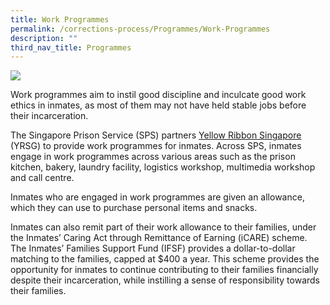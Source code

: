 ```yaml
---
title: Work Programmes
permalink: /corrections-process/Programmes/Work-Programmes
description: ""
third_nav_title: Programmes
---
```

![](/images/Prison%20Life/Work%20Programme%20Collage.png)

Work programmes aim to instil good discipline and inculcate good work ethics in inmates, as most of them may not have held stable jobs before their incarceration. 

The Singapore Prison Service (SPS) partners [Yellow Ribbon Singapore](https://www.yellowribbon.gov.sg/) (YRSG) to provide work programmes for inmates. Across SPS, inmates engage in work programmes across various areas such as the prison kitchen, bakery, laundry facility, logistics workshop, multimedia workshop and call centre. 

Inmates who are engaged in work programmes are given an allowance, which they can use to purchase personal items and snacks.

Inmates can also remit part of their work allowance to their families, under the Inmates’ Caring Act through Remittance of Earning (iCARE) scheme. The Inmates’ Families Support Fund (IFSF) provides a dollar-to-dollar matching to the families, capped at $400 a year. This scheme provides the opportunity for inmates to continue contributing to their families financially despite their incarceration, while instilling a sense of responsibility towards their families.